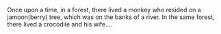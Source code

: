 Once upon a time, in a forest, there lived a monkey who resided on a jamoon(berry) tree, which was on the banks of a river.
In the same forest, there lived a crocodile and his wife....